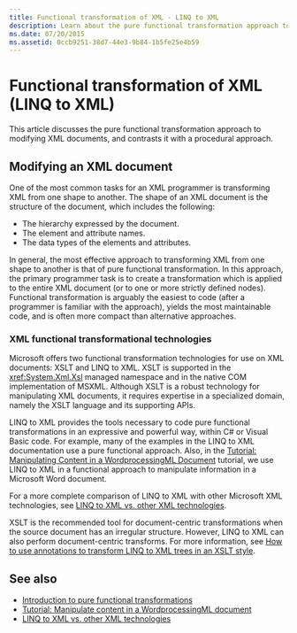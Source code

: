 ```yaml
---
title: Functional transformation of XML - LINQ to XML
description: Learn about the pure functional transformation approach to modifying XML documents and how it differs from a procedural approach.
ms.date: 07/20/2015
ms.assetid: 0ccb9251-38d7-44e3-9b84-1b5fe25e4b59
---
```


# Functional transformation of XML (LINQ to XML)

This article discusses the pure functional transformation approach to modifying XML documents, and contrasts it with a procedural approach.

## Modifying an XML document

One of the most common tasks for an XML programmer is transforming XML from one shape to another. The shape of an XML document is the structure of the document, which includes the following:

- The hierarchy expressed by the document.
- The element and attribute names.
- The data types of the elements and attributes.

In general, the most effective approach to transforming XML from one shape to another is that of pure functional transformation. In this approach, the primary programmer task is to create a transformation which is applied to the entire XML document (or to one or more strictly defined nodes). Functional transformation is arguably the easiest to code (after a programmer is familiar with the approach), yields the most maintainable code, and is often more compact than alternative approaches.

### XML functional transformational technologies

Microsoft offers two functional transformation technologies for use on XML documents: XSLT and LINQ to XML. XSLT is supported in the <xref:System.Xml.Xsl> managed namespace and in the native COM implementation of MSXML. Although XSLT is a robust technology for manipulating XML documents, it requires expertise in a specialized domain, namely the XSLT language and its supporting APIs.

LINQ to XML provides the tools necessary to code pure functional transformations in an expressive and powerful way, within C# or Visual Basic code. For example, many of the examples in the LINQ to XML documentation use a pure functional approach. Also, in the [Tutorial: Manipulating Content in a WordprocessingML Document](shape-wordprocessingml-documents.md) tutorial, we use LINQ to XML in a functional approach to manipulate information in a Microsoft Word document.

For a more complete comparison of LINQ to XML with other Microsoft XML technologies, see [LINQ to XML vs. other XML technologies](linq-xml-vs-xml-technologies.md).

XSLT is the recommended tool for  document-centric transformations when the source document has an irregular structure. However, LINQ to XML can also perform document-centric transforms. For more information, see [How to use annotations to transform LINQ to XML trees in an XSLT style](use-annotations-transform-linq-xml-trees-xslt-style.md).

## See also

- [Introduction to pure functional transformations](pure-functional-transformations.md)
- [Tutorial: Manipulate content in a WordprocessingML document](shape-wordprocessingml-documents.md)
- [LINQ to XML vs. other XML technologies](linq-xml-vs-xml-technologies.md)
